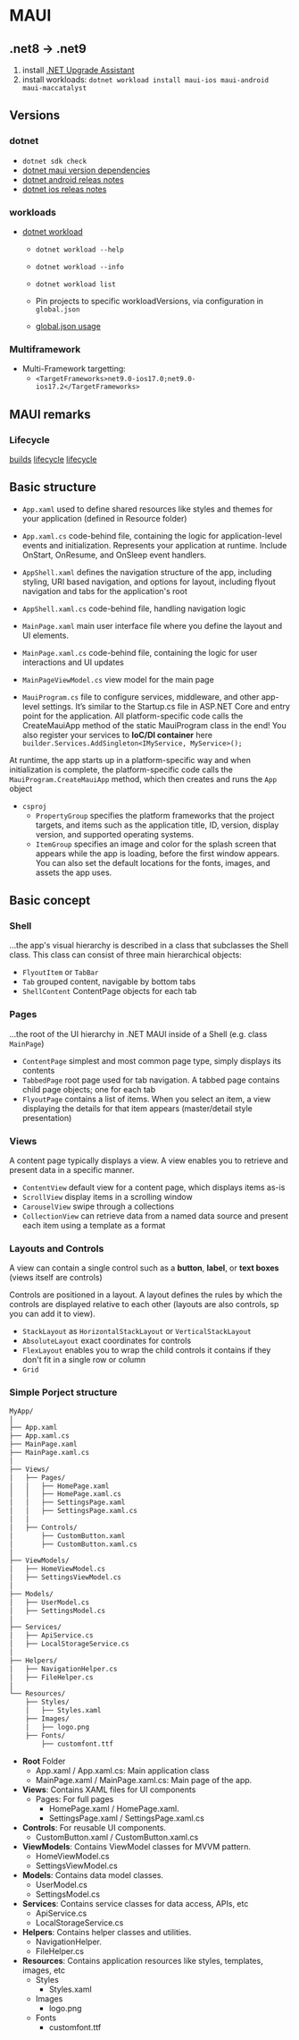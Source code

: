 # MAUI

## .net8 -> .net9

1. install [.NET Upgrade Assistant](https://marketplace.visualstudio.com/items?itemName=ms-dotnettools.upgradeassistant)
1. install workloads: `dotnet workload install maui-ios maui-android maui-maccatalyst`

## Versions

### dotnet

- `dotnet sdk check`
- [dotnet maui version dependencies](https://github.com/dotnet/maui/wiki/Release-Versions)
- [dotnet android releas notes](https://github.com/dotnet/android/releases)
- [dotnet ios releas notes](https://github.com/xamarin/xamarin-macios/releases/tag/dotnet-9.0.1xx-rc2-9600)

### workloads

- [dotnet workload](https://learn.microsoft.com/en-us/dotnet/core/tools/dotnet-workload-sets)
  - `dotnet workload --help`
  - `dotnet workload --info`
  - `dotnet workload list`

  - Pin projects to specific workloadVersions, via configuration in  `global.json`
  - [global.json usage](https://learn.microsoft.com/en-us/dotnet/core/tools/dotnet-workload-sets#use-globaljson-for-the-workload-set-version)

### Multiframework

- Multi-Framework targetting:
  - `<TargetFrameworks>net9.0-ios17.0;net9.0-ios17.2</TargetFrameworks>`

## MAUI remarks

### Lifecycle

[builds](https://devblogs.microsoft.com/dotnet/a-deep-dive-into-how-net-builds-and-ships/?form=MG0AV3)
[lifecycle](https://dev.to/kcrnac/net-execution-process-explained-c-1b7a?form=MG0AV3)
[lifecycle](https://learn.microsoft.com/en-us/dotnet/maui/fundamentals/app-lifecycle?view=net-maui-9.0)

## Basic structure

- `App.xaml` used to define shared resources like styles and themes for your application (defined in Resource folder)
- `App.xaml.cs` code-behind file, containing the logic for application-level events and initialization. Represents your application at runtime. Include OnStart, OnResume, and OnSleep event handlers.

- `AppShell.xaml` defines the navigation structure of the app, including styling, URI based navigation, and options for layout, including flyout navigation and tabs for the application's root
- `AppShell.xaml.cs` code-behind file, handling navigation logic

- `MainPage.xaml` main user interface file where you define the layout and UI elements.
- `MainPage.xaml.cs` code-behind file, containing the logic for user interactions and UI updates
- `MainPageViewModel.cs` view model for the main page

- `MauiProgram.cs`  file to configure services, middleware, and other app-level settings. It’s similar to the Startup.cs file in ASP.NET Core and  entry point for the application. All platform-specific code calls the CreateMauiApp method of the static MauiProgram class in the end! You also register your services to **IoC/DI container** here `builder.Services.AddSingleton<IMyService, MyService>();`

At runtime, the app starts up in a platform-specific way and when initialization is complete, the platform-specific code calls the `MauiProgram.CreateMauiApp` method, which then creates and runs the `App` object

- `csproj`
  - `PropertyGroup` specifies the platform frameworks that the project targets, and items such as the application title, ID, version, display version, and supported operating systems.
  - `ItemGroup` specifies an image and color for the splash screen that appears while the app is loading, before the first window appears. You can also set the default locations for the fonts, images, and assets the app uses.

## Basic concept

### Shell

...the app's visual hierarchy is described in a class that subclasses the Shell class. This class can consist of three main hierarchical objects:

- `FlyoutItem` or `TabBar`
- `Tab` grouped content, navigable by bottom tabs
- `ShellContent` ContentPage objects for each tab

### Pages

...the root of the UI hierarchy in .NET MAUI inside of a Shell (e.g. class `MainPage`)

- `ContentPage` simplest and most common page type, simply displays its contents
- `TabbedPage` root page used for tab navigation. A tabbed page contains child page objects; one for each tab
- `FlyoutPage` contains a list of items. When you select an item, a view displaying the details for that item appears (master/detail style presentation)

### Views

A content page typically displays a view. A view enables you to retrieve and present data in a specific manner.

- `ContentView` default view for a content page, which displays items as-is
- `ScrollView` display items in a scrolling window
- `CarouselView` swipe through a collections
- `CollectionView` can retrieve data from a named data source and present each item using a template as a format

### Layouts and Controls

A view can contain a single control such as a **button**, **label**, or **text boxes** (views itself are controls)  

Controls are positioned in a layout. A layout defines the rules by which the controls are displayed relative to each other (layouts are also controls, sp you can add it to view).

- `StackLayout` as `HorizontalStackLayout` or `VerticalStackLayout`
- `AbsoluteLayout` exact coordinates for controls
- `FlexLayout` enables you to wrap the child controls it contains if they don't fit in a single row or column
- `Grid`

### Simple Porject structure

```txt
MyApp/
│
├── App.xaml
├── App.xaml.cs
├── MainPage.xaml
├── MainPage.xaml.cs
│
├── Views/
│   ├── Pages/
│   │   ├── HomePage.xaml
│   │   ├── HomePage.xaml.cs
│   │   ├── SettingsPage.xaml
│   │   ├── SettingsPage.xaml.cs
│   │
│   ├── Controls/
│       ├── CustomButton.xaml
│       ├── CustomButton.xaml.cs
│
├── ViewModels/
│   ├── HomeViewModel.cs
│   ├── SettingsViewModel.cs
│
├── Models/
│   ├── UserModel.cs
│   ├── SettingsModel.cs
│
├── Services/
│   ├── ApiService.cs
│   ├── LocalStorageService.cs
│
├── Helpers/
│   ├── NavigationHelper.cs
│   ├── FileHelper.cs
│
└── Resources/
    ├── Styles/
    │   ├── Styles.xaml
    ├── Images/
    │   ├── logo.png
    ├── Fonts/
        ├── customfont.ttf
```

- **Root** Folder
  - App.xaml / App.xaml.cs: Main application class
  - MainPage.xaml / MainPage.xaml.cs: Main page of the app.
- **Views**: Contains XAML files for UI components
  - Pages: For full pages
    - HomePage.xaml / HomePage.xaml.
    - SettingsPage.xaml / SettingsPage.xaml.cs
- **Controls**: For reusable UI components.
  - CustomButton.xaml / CustomButton.xaml.cs
- **ViewModels**: Contains ViewModel classes for MVVM pattern.
  - HomeViewModel.cs
  - SettingsViewModel.cs
- **Models**: Contains data model classes.
  - UserModel.cs
  - SettingsModel.cs
- **Services**: Contains service classes for data access, APIs, etc
  - ApiService.cs
  - LocalStorageService.cs
- **Helpers**: Contains helper classes and utilities.
  - NavigationHelper.
  - FileHelper.cs
- **Resources**: Contains application resources like styles, templates, images, etc
  - Styles
    - Styles.xaml
  - Images
    - logo.png
  - Fonts
    - customfont.ttf
